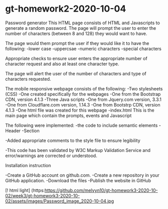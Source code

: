 # gt-homework2-2020-10-04

Password generator
This HTML page consists of HTML and Javascripts to generate a random password. The page will prompt the user to enter the number of characters (between 8 and 128) they would want to have.

The page would them prompt the user if they would like it to have the following:
-lower case
-uppercsae
-numeric characters
-special characters

Appropriate checks to ensure user enters the appropriate number of character request and also at least one character type.

The page will alert the user of the number of characters and type of characters requested.


The mobile responsive webpage consists of the following:
	-Two stylesheets (CSS)
		-One created specifically for the webpages
		-One from the Bootstrap CDN, version 4.1.3
	-Three Java scripts
		-One from Jquery.com version, 3.3.1
		-One from Cloudflare.com version, 1.14.3
		-One from Bootstrp CDN, version 4.1.3
	-One html file was created for this webpage
		-index.html
			This is the main page which contain the prompts, events and Javascript

The following were implemented:
-the code to include semantic elements
	-Header
	-Section
	
-Added appropriate comments to the style file to ensure legibility

-This code has been validated by W3C Markup Validation Service and error/warnings are corrected or understood.

Installation instruction

-Create a GitHub account on github.com.
-Create a new repository in your GitHub application. 
-Download the files
-Publish the website in GitHub

[! html light] (https:https://github.com/melvyn10/gt-homework3-2020-10-02/week3/gt-homework3-2020-10-02/assets/images/Password_image_2020-10-04.jpg
